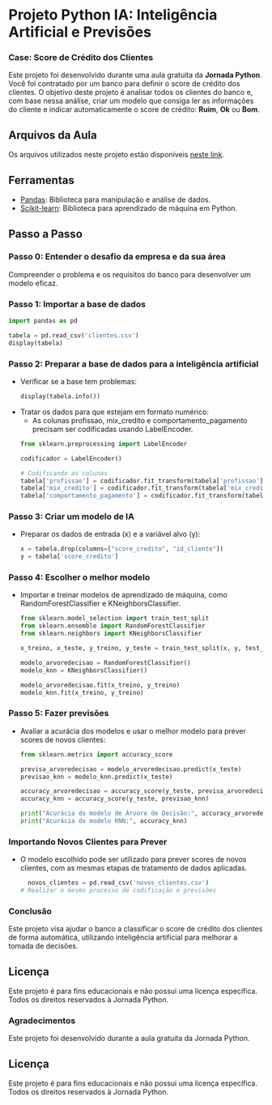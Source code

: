# Projeto Python IA: Inteligência Artificial e Previsões

### Case: Score de Crédito dos Clientes

Este projeto foi desenvolvido durante uma aula gratuita da **Jornada Python**.
Você foi contratado por um banco para definir o score de crédito dos clientes. O objetivo deste projeto é analisar todos os clientes do banco e, com base nessa análise, criar um modelo que consiga ler as informações do cliente e indicar automaticamente o score de crédito: **Ruim**, **Ok** ou **Bom**.

## Arquivos da Aula
Os arquivos utilizados neste projeto estão disponíveis [neste link](https://drive.google.com/drive/folders/1FbDqVq4XLvU85VBlVIMJ73p9oOu6u2-J?usp=drive_link).

## Ferramentas
- [Pandas](https://pandas.pydata.org/): Biblioteca para manipulação e análise de dados.
- [Scikit-learn](https://scikit-learn.org/stable/): Biblioteca para aprendizado de máquina em Python.

## Passo a Passo

### Passo 0: Entender o desafio da empresa e da sua área
Compreender o problema e os requisitos do banco para desenvolver um modelo eficaz.

### Passo 1: Importar a base de dados
```python
import pandas as pd

tabela = pd.read_csv('clientes.csv')
display(tabela)
```

### Passo 2: Preparar a base de dados para a inteligência artificial
- Verificar se a base tem problemas:
  ```python
  display(tabela.info())
  ```
- Tratar os dados para que estejam em formato numérico:
  - As colunas profissao, mix_credito e comportamento_pagamento precisam ser codificadas usando LabelEncoder.
  ```python
  from sklearn.preprocessing import LabelEncoder

  codificador = LabelEncoder()
  
  # Codificando as colunas
  tabela['profissao'] = codificador.fit_transform(tabela['profissao'])
  tabela['mix_credito'] = codificador.fit_transform(tabela['mix_credito'])
  tabela['comportamento_pagamento'] = codificador.fit_transform(tabela['comportamento_pagamento'])
  ```
### Passo 3: Criar um modelo de IA
- Preparar os dados de entrada (x) e a variável alvo (y):
  ```python
  x = tabela.drop(columns=["score_credito", "id_cliente"])
  y = tabela['score_credito']
  ```

### Passo 4: Escolher o melhor modelo
- Importar e treinar modelos de aprendizado de máquina, como RandomForestClassifier e KNeighborsClassifier.
  ```python
  from sklearn.model_selection import train_test_split
  from sklearn.ensemble import RandomForestClassifier
  from sklearn.neighbors import KNeighborsClassifier
  
  x_treino, x_teste, y_treino, y_teste = train_test_split(x, y, test_size=0.3)
  
  modelo_arvoredecisao = RandomForestClassifier()
  modelo_knn = KNeighborsClassifier()
  
  modelo_arvoredecisao.fit(x_treino, y_treino)
  modelo_knn.fit(x_treino, y_treino)
  ```

### Passo 5: Fazer previsões
- Avaliar a acurácia dos modelos e usar o melhor modelo para prever scores de novos clientes:
  ```python
  from sklearn.metrics import accuracy_score
  
  previsa_arvoredecisao = modelo_arvoredecisao.predict(x_teste)
  previsao_knn = modelo_knn.predict(x_teste)
  
  accuracy_arvoredecisao = accuracy_score(y_teste, previsa_arvoredecisao)
  accuracy_knn = accuracy_score(y_teste, previsao_knn)
  
  print("Acurácia do modelo de Árvore de Decisão:", accuracy_arvoredecisao)
  print("Acurácia do modelo KNN:", accuracy_knn)
  ```

### Importando Novos Clientes para Prever
- O modelo escolhido pode ser utilizado para prever scores de novos clientes, com as mesmas etapas de tratamento de dados aplicadas.
  ```python
    novos_clientes = pd.read_csv('novos_clientes.csv')
  # Realizar o mesmo processo de codificação e previsões
  ```

### Conclusão
Este projeto visa ajudar o banco a classificar o score de crédito dos clientes de forma automática, utilizando inteligência artificial para melhorar a tomada de decisões.

## Licença
Este projeto é para fins educacionais e não possui uma licença específica. Todos os direitos reservados à Jornada Python.
### Agradecimentos
Este projeto foi desenvolvido durante a aula gratuita da Jornada Python.

## Licença
Este projeto é para fins educacionais e não possui uma licença específica. Todos os direitos reservados à Jornada Python.


